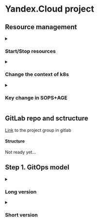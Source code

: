 # Yandex.Cloud project

## Resource management
<details>
  <summary><h3>Start/Stop resources</h3></summary>
  
#### To start resources
```
yc managed-kubernetes cluster start kube-infra
yc managed-kubernetes cluster start kube-prod
yc application-load-balancer load-balancer list 
yc managed-postgresql cluster start postgres-prod
# with the command above, you will get the id of the load balancers
# for each load balancer, run the following command
yc application-load-balancer load-balancer start %LOAD_BALANCERS_ID%
```
#### To stop resources
```
yc managed-kubernetes cluster stop kube-infra
yc managed-kubernetes cluster stop kube-prod
yc application-load-balancer load-balancer list 
# with the command above, you will get the id of the load balancers
# for each load balancer, run the following command
yc application-load-balancer load-balancer stop %LOAD_BALANCERS_ID%
yc managed-postgresql cluster stop postgres-prod
```
</details>
<details>
  <summary><h3>Change the context of k8s</h3></summary>

#### Examples of commands:
```
kubectl config get-contexts 
kubectl config set-contexts 
kubectl config use-context yc-kube-infra
```
</details>
<details>
  <summary><h3>Key change in SOPS+AGE</h3></summary>

#### Examples:
```
# for infra
export SOPS_AGE_KEY_FILE=$(pwd)/key_infra.txt
export SOPS_AGE_RECIPIENTS=%AGE_KEY%

# for todoapp
export SOPS_AGE_KEY_FILE=$(pwd)/key.txt
export SOPS_AGE_RECIPIENTS=%AGE_KEY%
```
</details>

## GitLab repo and sctructure
[Link](https://gitlab.com/yc-projects) to the project group in gitlab
#### Structure
Not ready yet...

## Step 1. GitOps model

<details>
  <summary><h3>Long version</h3></summary>

  #### Configuring the CLI profile for Yandex.Cloud
  ```
  yc init
  ```

  Let's create a security group that will be needed for both GitLab and Kubernetes.
  ```
  yc vpc security-group create --name yc-security-group --network-name default \
--rule 'direction=ingress,port=443,protocol=tcp,v4-cidrs=0.0.0.0/0' \
--rule 'direction=ingress,port=80,protocol=tcp,v4-cidrs=0.0.0.0/0' \
--rule 'direction=ingress,from-port=0,to-port=65535,protocol=any,predefined=self_security_group' \
--rule 'direction=ingress,from-port=0,to-port=65535,protocol=any,v4-cidrs=[10.96.0.0/16,10.112.0.0/16]' \
--rule 'direction=ingress,from-port=0,to-port=65535,protocol=tcp,v4-cidrs=[198.18.235.0/24,198.18.248.0/24]' \
--rule 'direction=egress,from-port=0,to-port=65535,protocol=any,v4-cidrs=0.0.0.0/0' \
--rule 'direction=ingress,protocol=icmp,v4-cidrs=[10.0.0.0/8,192.168.0.0/16,172.16.0.0/12]' 
  ```

  Save its ID in the environment variable  
  ```
  export SG_ID=$(yc vpc security-group get --name yc-security-group | head -1 | awk '{print $2}')
  ```

  GitLab is created from the web interface. Select the Managed Service for GitLab item. 
  As soon as the creation is completed, an email with access to GitLab will be sent to the email specified in the form. 
  Do not forget to turn off self-registration after the first login.

  #### Kubernetes Cluster
  To begin with, we will create a service account for the Kubernetes cluster
  ```
  # creating an account
  yc iam service-account create kube-infra
  ```
  ```
  # assign the editor role to the service account
  # the resources needed by the Kubernetes cluster will be created on his behalf
  yc resource-manager folder add-access-binding \
  --name=default \
  --service-account-name=kube-infra \
  --role=editor
  ```

  Creating a public zonal cluster in the ru-central1-b zone
  ```
  yc managed-kubernetes cluster create \
  --name=kube-infra \
  --public-ip \
  --network-name=default \
  --service-account-name=kube-infra \
  --node-service-account-name=kube-infra \
  --release-channel=rapid \
  --zone=ru-central1-b \
  --version 1.24
  --security-group-ids=${SG_ID} \
  --folder-name default
  ```

  Creating a working group from a single node
  ```
  yc managed-kubernetes node-group create \
 --name=group-1 \
 --cluster-name=kube-infra \
 --cores=2 \
 --memory=4G \
 --preemptible \
 --auto-scale=initial=1,min=1,max=2 \
 --network-interface=subnets=default-ru-central1-b,ipv4-address=nat,security-group-ids=${SG_ID} \
 --folder-name default \
 --metadata="ssh-keys=%USER_NAME%:%PUB_KEY%" # use your own
  ```

  Getting a cubconfig
  ```
  yc managed-kubernetes cluster get-credentials --name=kube-infra --external
  ```
  
  Check that there is access and the node has been created
  ```
  kubectl get nodes
  # Example of correct command output
  # NAME                        STATUS   ROLES    AGE   VERSION
  # cl1a9gl68r543b4673a6-ibef   Ready    <none>   1m    v1.21.5
  ```

  #### Yandex ALB Ingress Controller Deployment
  ALB Ingress Controller is served by special Ingress. They only support Service with the Node Port type and are configured using annotations. ingress.alb.yc.io/*
  The ALB controller will require a special service account, with which it will access the Yandex Cloud API and create the necessary resources for work.

  ```
  yc iam service-account create --name ingress-controller

  # The alb.editor role is needed to create load balancers
  yc resource-manager folder add-access-binding default \
  --service-account-name=ingress-controller \
  --role alb.editor

  # The vpc.publicAdmin role is needed to manage external addresses
  yc resource-manager folder add-access-binding default \
  --service-account-name=ingress-controller \
  --role vpc.publicAdmin

  # The certificate-manager.certificates.downloader role
  # needed to download certificates from Yandex Certificate Manager
  yc resource-manager folder add-access-binding default \
  --service-account-name=ingress-controller \
  --role certificate-manager.certificates.downloader

  # The compute role.viewer is needed to add nodes to the load balancer
  yc resource-manager folder add-access-binding default \
  --service-account-name=ingress-controller \
  --role compute.viewer
  ```

  To perform actions on behalf of the service account, we will need to create an authorization key
  ```
  yc iam key create --service-account-name ingress-controller --output sa-key.json
  ```

  After that, a file sa-key.jsonwill be created in the directory in which we executed this command — it will be required for further interaction.
  Don't forget to add the sa-key.json to a file .gitignore, since it contains sensitive data!
  ```
  echo sa-key.json >> .gitignore
  ```

  #### Install the ALB Ingress Controller in the cluster and the Helm batch manager.
  ```
  url -fsSL -o get_helm.sh https://raw.githubusercontent.com/helm/helm/main/scripts/get-helm-3
  chmod 700 get_helm.sh
  ./get_helm.sh
  helm completion bash | sudo tee /etc/bash_completion.d/helm
  ```

  Create a charts folder — inside it we will save all used Helm charts:
  ```
  mkdir charts
  ```

  Log in to Yandex helm registry
  ```
  export HELM_EXPERIMENTAL_OCI=1
  cat sa-key.json | helm registry login cr.yandex --username 'json_key' --password-stdin
  ```

  Download the Ingress Controller chart to the charts folder
  ```
  helm pull oci://cr.yandex/yc-marketplace/yandex-cloud/yc-alb-ingress/yc-alb-ingress-controller-chart \ 
  --version v0.1.17 \
  --untar \
  --untardir=charts
  ```

  The chart will be stored in the charts/yc-alb-ingress-controller-chart directory
  Installing the chart in the cluster
  ```
  export FOLDER_ID=$(yc config get folder-id)
  export CLUSTER_ID=$(yc managed-kubernetes cluster get kube-infra | head -n 1 | awk -F ': ' '{print $2}')

  helm install \
  --create-namespace \
  --namespace yc-alb-ingress \
  --set folderId=$FOLDER_ID \
  --set clusterId=$CLUSTER_ID \
  --set-file saKeySecretKey=sa-key.json \
  yc-alb-ingress-controller ./charts/yc-alb-ingress-controller-chart/
  ```

  Check that the resources have been created
  ```
  kubectl -n yc-alb-ingress get all
  ```
  
  Now let's start checking the Ingress Controller using the demo application
  #### Deploying the demo application
  Deployment and Service
  Describe Deployment and Service. Note that the service must be of the Node Port type.
  Saving the manifests to the file manifests/httpbin.yaml
  ```
  vim manifests/httpbin.yaml

  apiVersion: apps/v1
  kind: Deployment
  metadata:
    name: httpbin
    labels:
      app: httpbin
  spec:
    replicas: 1
    selector:
      matchLabels:
        app: httpbin
    template:
      metadata:
        labels:
          app: httpbin
      spec:
        containers:
          - name: httpbin
            image: kong/httpbin:latest
            ports:
              - name: http
                containerPort: 80
  ---
  apiVersion: v1
  kind: Service
  metadata:
    name: httpbin
  spec:
    type: NodePort
    selector:
      app: httpbin
    ports:
      - name: http
        port: 80
        targetPort: 80
        protocol: TCP
        nodePort: 30081
  ```

  Deploying the application in K8S
  ```
  # creating a namespace
  kubectl create namespace httpbin
  # apply manifests
  kubectl apply -n httpbin -f manifests/httpbin.yaml 
  ```

  #### Ingress
  Ingress will require a domain name to route requests within the cluster.
  To delegate the domain to the NS of the Yandex server inside the domain settings, change the NS records to ns1.yandexcloud.net, ns2.yandexcloud.net.
  In the domain settings, we will prescribe Yandex nameservers so that domain records can also be managed via Yandex Cloud:
  ns1.yandexcloud.net
  ns2.yandexcloud.net

  Create a public zone using the Yandex Cloud DNS service:
  ```
  yc dns zone create \
  --name yc-courses --zone <your domain with a dot at the end> \
  --public-visibility
  ```

  Creating a reserved IP address for the load balancer and storing its value in a variable:
  ```
  yc vpc address create --name=infra-alb \
  --labels reserved=true \
  --external-ipv4 zone=ru-central1-b

  export INFRA_ALB_ADDRESS=$(yc vpc address get infra-alb --format json | jq -r .external_ipv4_address.address)
  ```

  Create a wildcard A record that points to the IP of the load balancer:
  ```
  yc dns zone add-records --name yc-courses \
  --record "*.infra.$DOMAIN. 600 A $INFRA_ALB_ADDRESS"
  ```

  Now you can use any domains like <application>.infra.<domain>, and we will get to the load balancer we need for the cluster.
  Now we need to wait for the recording to appear. You can use the host or dig command to check:
  ```
  host test.infra.<domain>
  ```

  When the host command starts issuing the IP address of the load balancer, you can start deploying Ingress. Creating the manifests/ingress.yaml file:
  ```
  vim manifests/ingress.yaml
  apiVersion: networking.k8s.io/v1
  kind: Ingress
  metadata:
    name: httpbin
    annotations:
      ingress.alb.yc.io/subnets: <SUBNET_ID>
      ingress.alb.yc.io/external-ipv4-address: <LOAD_BALANCER_ID>
      ingress.alb.yc.io/group-name: infra-ingress
      ingress.alb.yc.io/security-groups: <SECURITY_GROUP_ID>
  spec:
    rules:
      - host: httpbin.infra.<domain>
        http:
          paths:
            - path: /
              pathType: Prefix
              backend:
                service:
                  name: httpbin
                  port:
                    number: 80  
  ```

  Pay attention to the annotations:
  ingress.alb.yc.io/group-name : infra-alb is responsible for the load balancer, ingresses with the same group will be served by the same load balancer
  ingress.alb.yc.io/subnets : <subnet_id> – the network that the load balancer will work with
  The <subnet_id> parameter can be obtained using the command:
  ```
  export SUBNET_ID=$(yc vpc subnet get default-ru-central1-b | head -1 | awk -F ': ' '{print $2}')
  echo $SUBNET_ID
  ```
  Insert the received ID into the manifest and publish the demo application:
  ```
  # applying the manifest
  kubectl -n httpbin apply -f manifests/ingress.yaml  
  ```

  The load balancer is created within 3-5 minutes. You can check with the command:
  ```
  yc application-load-balancer load-balancer list
  ```

  When the load balancer switches to the active status, open the page
  ```
  httpbin.infra.<domain>
  ```

  #### Connecting certificates
  There is a Yandex Certificate Manager service for this.
  Create a certificate for the domain name that was previously used for the httpbin application:
  ```
  yc certificate-manager certificate request \
  --name kube-infra \
  --domains "*.infra.<domain>" \
  --challenge dns 
  ```

  To automatically verify domain ownership, we will need to create a special CNAME record leading to the certificate-manager:
  ```
  yc dns zone add-records --name yc-courses --record \
  "_acme-challenge.infra.<DOMAIN>. 600 CNAME <CERT_ID>.cm.yandexcloud.net." 
  ```

  Waiting for the certificate to switch to the ISSUED status. The certificate can be issued for a long time ⏳
  
  Adding a TLS certificate to Ingress:
  ```
  vim manifests/ingress.yaml

  apiVersion: networking.k8s.io/v1
  kind: Ingress
  metadata:
    name: httpbin
    annotations:
      ingress.alb.yc.io/subnets: <SUBNET_ID>
      ingress.alb.yc.io/external-ipv4-address: <LOAD_BALANCER_IP>
      ingress.alb.yc.io/group-name: infra-ingress
      ingress.alb.yc.io/security-groups: <SECURITY_GROUP_ID>
  spec:
    tls:
      - hosts:
          - "httpbin.infra.<domain>"
        secretName: yc-certmgr-cert-id-<CERT_ID>
    rules:
      - host: httpbin.infra.<domain>
        http:
          paths:
            - path: /
              pathType: Prefix
              backend:
                service:
                  name: httpbin
                  port:
                    number: 80 
  ```

  Apply manifest:
  ```
  kubectl -n httpbin apply -f manifests/ingress.yaml
  # and check
  yc application-load-balancer load-balancer list
  ```

  Check that everything works. Open the link `https://httpbin.infra.<domain>`
  
  We will not use the httpbin demo application anymore. Then expand it by other means. 
  The certificate will still be required, and we will create deployment, servisand ingress again, so delete:
  ```
  kubectl delete -n httpbin -f manifests/ingress.yaml
  kubectl delete -n httpbin -f manifests/httpbin.yaml
  kubectl delete ns httpbin
  ```

  #### Deploying Gitlab Runner
  Creating a group of yc-courses projects in a managed GitLab and an empty infra project.\
  In the project, open Settings → CI/CD → Runners\
  In the tab on the left, copy the URL and token.\
  Download the GitLab Runner chart and install:
  ```
  export HELM_EXPERIMENTAL_OCI=1 && \
  helm pull oci://cr.yandex/yc-marketplace/yandex-cloud/gitlab-org/gitlab-runner/chart/gitlab-runner \
  --version 0.49.1-8 \
  --untar \
  --untardir=charts

  helm install gitlab-runner charts/gitlab-runner \
  --set gitlabUrl=<URL> \
  --set runnerRegistrationToken=<token> \
  --set rbac.create=true \
  --namespace gitlab \
  --create-namespace 
  ```

  After deploying Runner, we can refresh the page and see Runner in the list.\
  Create a file in the repository .gitlab-ci.yml with the following contents:
  ```
  stages:
  - echo
  
  echo job:
    stage: echo
    script:
      - echo "Hello world!"
  ```

  We accept the changes and send a push. Our first pipeline will appear in the CI/CD section of the repository.\
  Go inside the pipeline.\
  Click on the job.\
  We see our printed message.

  #### ArgoCD
  As the name suggests, the GitOps approach will require a repository.\
  For the repository, we define the following structure:
  ```
  infra
  - charts/
  - - here we will add charts
  - values/
  - - here we will add files with values for charts
  - .gitignore – ignored Git files
  ```
  Deploying ArgoCD in a cluster
  First of all, we will install ArgoCD inside the created cluster.
  To do this, download the chart locally:
  ```
  export HELM_EXPERIMENTAL_OCI=1 && \
  helm pull oci://cr.yandex/yc-marketplace/yandex-cloud/argo/chart/argo-cd \
  --version=4.5.3-1 \
  --untar \
  --untardir=charts
  ```

  Creating a separate values/argocd.yaml file. We will configure our ArgoCD in it. We will fill it with the contents later.
  ```
  mkdir values
  touch argocd.yaml
  ```
  Install the chart:
  ```
  helm install -n argocd \
    --create-namespace \
    argocd charts/argo-cd
  ```

  After that, ArgoCD will deploy inside the cluster.\
  To access the ArgoCD web interface, you need to perform a portforward to the desired service:
  ```
  kubectl port-forward svc/argocd-server -n argocd 8080:443 
  ```
  Next, open the address `http://localhost:8080` in your browser.\
  The user name is admin. The password can be obtained from the Secret created by ArgoCD during deployment:
  ``` 
  kubectl -n argocd get secret argocd-initial-admin-secret -o jsonpath="{.data.password}" | base64 -d; echo
  ```

  #### Linking ArgoCD with GitLab
  Setting up GitLab\
  The infra repository will store all the infrastructure components that you deploy via ArgoCD.\
  ArgoCD itself will need read access to this repository, so you need to create a token with access to the repository for argo-cd.\ 
  You need to grant the read_repository right and the Developer role.
  ```
  Gitlab
  	project Infra
  		Settings->Access Tokens
  Create token for Argo-CD
  Token name 		agro-cd
  Role:			Developer
  Scopes:			read_repositor
  ```

  Setting up ArgoCD\
  Add to the previously created file values/argocd.yaml the following content:
  ```
  vim values/argocd.yaml

  configs:
    repositories:
      infra:
        password: <AccessToken>
        project: default
        type: git
        url: https://<GitlabHost>/yc-courses/infra.git
        username: gitlab-ci-token
  ```
  AccessToken — token received in GitLab.\
  GitlabHost — the address of your GitLab instance.

  After that, we will apply the chart again:
  ```
  helm -n argocd upgrade --install \
      argocd \
      charts/argo-cd \
      -f values/argocd.yaml
  ```

  A new Secret named argocd-repo-infra should appear in the argocd namespace:
  ```
  kubectl -n argocd get secret argocd-repo-infra
  #NAME                TYPE     DATA   AGE
  #argocd-repo-infra   Opaque   5      15h
  ```
  You can verify this in the UI at `https://localhost:8080/settings/repos`.

  #### Secret Management
  To hide passwords from the Git repository, we will connect the Helm Secrets tool.
  It allows you to encrypt sensitive information using various methods and decrypt it when applied.
  Installing helm-secrets via the helm plugin:
  ```
  helm plugin install https://github.com/jkroepke/helm-secrets --version v3.15.0
  ```
  Installing dependencies:\
  Sops is a utility that can encrypt and decrypt configuration files\
  Age is an encryption utility that Sops already uses to work with configuration files\
  Now we will prepare the key with which the values files will be encrypted:
  ```
  age-keygen -o key.txt
  ```
  Be sure to add key.txt in .gitignore so that it doesn't end up in Git 
  `add key.txt and *.dec in .gitignore`\
  Specify the path to the encryption key for Sops:
  ```
  export SOPS_AGE_KEY_FILE=$(pwd)/key.txt
  export SOPS_AGE_RECIPIENTS=<the public key that the above command printed out>
  ```
  $(pwd) is specified here specifically. Use an absolute path, so encryption and decryption will work correctly.\
  Encrypt the values/argocd file.yaml:
  ```
  helm secrets enc values/argocd.yaml
  ```
  Now we can safely send the commit to GitLab.\
  To update the application, we will use the helm secrets command instead of helm.\
  For example, installing the ArgoCD chart:
  ```
  helm secrets -n argocd upgrade --install \
      argocd \
      charts/argo-cd \
      -f values/argocd.yaml
  ```
  Be sure to commit all changes and send them to GitLab so that the ArgoCD application can download the chart from the repository.

  #### Connecting Helm Secrets to ArgoCD
  Now we need to teach ArgoCD how to work with encrypted values files.\
  Inside the argocd container, install helm secrets.\ 
  Creating a Secret inside the cluster with the key key.txt , which was created earlier.\
  We throw the Secret inside the argocd container.\
  Creating a Secret:
  ```
  kubectl -n argocd create secret generic \
  helm-secrets-private-keys --from-file=key.txt
  ```

  Edit values/argocd.yaml.\
  To do this, use the helm secrets dec values/argocd.yaml command and create a decoded version .dec and making changes to it:
  ```
  helm secrets dec values/argocd.yaml
  vim values/argocd.yaml.dec
  
  configs:
    repositories:
      infra:
        password: <AccessToken>
        project: default
        type: git
        url: https://<GitlabHost>/yc-courses/infra.git
        username: gitlab-ci-token
  server:
      config:
          # Teaching helm to interact with schemas of values files
          # we are specifically interested in secrets
          helm.valuesFileSchemes: secrets+gpg-import, secrets+gpg-import-kubernetes, secrets+age-import, secrets+age-import-kubernetes, secrets, https
  
  # Copying the configuration from the documentation
  repoServer:
      env:
          - name: HELM_PLUGINS
            value: /custom-tools/helm-plugins/
          - name: HELM_SECRETS_HELM_PATH
            value: /usr/local/bin/helm
          - name: HELM_SECRETS_SOPS_PATH
            value: /custom-tools/sops
          - name: HELM_SECRETS_KUBECTL_PATH
            value: /custom-tools/kubectl
          - name: HELM_SECRETS_CURL_PATH
            value: /custom-tools/curl
          - name: HELM_SECRETS_VALUES_ALLOW_SYMLINKS
            value: "false"
          - name: HELM_SECRETS_VALUES_ALLOW_ABSOLUTE_PATH
            value: "false"
          - name: HELM_SECRETS_VALUES_ALLOW_PATH_TRAVERSAL
            value: "true"
      volumes:
          - name: custom-tools
            emptyDir: {}
          # Creating a volume from Secret with a key key.txt
          - name: helm-secrets-private-keys
            secret:
              secretName: helm-secrets-private-keys
      volumeMounts:
          - mountPath: /custom-tools
            name: custom-tools
          # Mounting volume with Secret with key key.txt
          - mountPath: /helm-secrets-private-keys/
            name: helm-secrets-private-keys
      initContainers:
          - name: download-tools
            image: alpine:latest
            command:
              - sh
              - -ec
            env:
              - name: HELM_SECRETS_VERSION
                value: 3.15.0
              - name: SOPS_VERSION
                value: 3.7.3
              - name: KUBECTL_VERSION
                value: 1.24.0
            args:
              - |
                mkdir -p /custom-tools/helm-plugins
                wget -qO- https://github.com/jkroepke/helm-secrets/releases/download/v${HELM_SECRETS_VERSION}/helm-secrets.tar.gz | tar -C /custom-tools/helm-plugins -xzf-;
  
                wget -qO /custom-tools/sops https://github.com/mozilla/sops/releases/download/v${SOPS_VERSION}/sops-v${SOPS_VERSION}.linux
                wget -qO /custom-tools/kubectl https://dl.k8s.io/release/v${KUBECTL_VERSION}/bin/linux/amd64/kubectl
                wget -qO /custom-tools/curl https://github.com/moparisthebest/static-curl/releases/latest/download/curl-amd64 \
  
                chmod +x /custom-tools/*
            volumeMounts:
              - mountPath: /custom-tools
                name: custom-tools 
  ```
  Do not forget to encrypt our file back:  
  ```
  helm secrets enc values/argocd.yaml
  helm secrets clean . # delete the .dec (unencrypted) version of the file
  ```
  To protect yourself from commits with unencrypted values, you can add the string *.dec to .gitignore. 

  Applying a chart with updated values:
  ```
  helm secrets -n argocd upgrade --install \
    argocd \
    charts/argo-cd \
    -f values/argocd.yaml
  ```

  Let's make sure everything works:
  ```
  kubectl -n argocd get all
  ```
  Let's check that ArgoCD is still opening.

  #### App of apps
  We can create applications in ArgoCD by adding new Application manifests. In order not to do it manually and adhere to the IaC approach, we will resort to using the App of Apps pattern. 
  Its essence is to create an application that creates other applications. First we need to create a Helm chart, in which we will describe the rest of the applications.\
  Create a directory for the chart and create a file inside this directory Chart.yaml with the following contents:
  ```
  mkdir charts/apps
  vim charts/apps/Chart.yaml

  apiVersion: v2
  name: applications
  description: Applications
  version: 0.1.0
  appVersion: "1.0"
  ```
  Next, create the file "values.yaml" with empty values:
  ```
  vim charts/apps/values.yaml
  
  spec:
    source:
      repoURL:
      targetRevision:
    destination:
      server:
  ```

  We have described the parameters that will be used inside the chart.\
  Creating the templates directory, where we will describe all applications:
  ```
  mkdir charts/apps/templates
  ```
  Let's describe the parameters for the chart in the values/apps.yaml file:
  ```
  spec:
    source:
      repoURL: https://<GitlabHost>/yc-courses/infra.git
      targetRevision: HEAD
    destination:
      server: https://kubernetes.default.svc
  ```
  Now let's create the Application itself. To do this, go to the file values/argocd.yaml let's add the application specification.
  But before that its values/argocd.yaml needs to be decoded:
  ```
  helm secrets dec values/argocd.yaml
  vim values/argocd.yaml.dec
  
  configs:
    repositories:
      infra:
        password: <AccessToken>
        project: default
        type: git
        url: https://<GitlabHost>/yc-courses/infra.git
        username: gitlab-ci-token
  
  server:
    config:
          helm.valuesFileSchemes: secrets+gpg-import, secrets+gpg-import-kubernetes, secrets+age-import, secrets+age-import-kubernetes, secrets, https
    additionalApplications:
      - name: apps
        namespace: argocd
        project: default
        source:
          # Specifying the path to values, note that it is relative
          helm:
            valueFiles:
              - ../../values/apps.yaml
          # The path to the chart
          path: charts/apps
          # Repository
          repoURL: https://<GitlabHost>/yc-courses/infra.git
        destination:
          # Install all applications in the same argocd namespace
          namespace: argocd
          server: https://kubernetes.default.svc
        syncPolicy:
          automated: { }
  
  repoServer:
      env:
          - name: HELM_PLUGINS
            value: /custom-tools/helm-plugins/
          # In case wrapper scripts are used, HELM_SECRETS_HELM_PATH needs to be the path of the real helm binary
          - name: HELM_SECRETS_HELM_PATH
            value: /usr/local/bin/helm
          - name: HELM_SECRETS_SOPS_PATH
            value: /custom-tools/sops
          - name: HELM_SECRETS_KUBECTL_PATH
            value: /custom-tools/kubectl
          - name: HELM_SECRETS_CURL_PATH
            value: /custom-tools/curl
          # https://github.com/jkroepke/helm-secrets/wiki/Security-in-shared-environments
          - name: HELM_SECRETS_VALUES_ALLOW_SYMLINKS
            value: "false"
          - name: HELM_SECRETS_VALUES_ALLOW_ABSOLUTE_PATH
            value: "false"
          - name: HELM_SECRETS_VALUES_ALLOW_PATH_TRAVERSAL
            value: "true"
      volumes:
          - name: custom-tools
            emptyDir: {}
          - name: helm-secrets-private-keys
            secret:
              secretName: helm-secrets-private-keys
      volumeMounts:
          - mountPath: /custom-tools
            name: custom-tools
          - mountPath: /helm-secrets-private-keys/
            name: helm-secrets-private-keys
      initContainers:
          - name: download-tools
            image: alpine:latest
            command:
              - sh
              - -ec
            env:
              - name: HELM_SECRETS_VERSION
                value: 3.15.0
              - name: SOPS_VERSION
                value: 3.7.3
              - name: KUBECTL_VERSION
                value: 1.24.0
            args:
              - |
                mkdir -p /custom-tools/helm-plugins
                wget -qO- https://github.com/jkroepke/helm-secrets/releases/download/v${HELM_SECRETS_VERSION}/helm-secrets.tar.gz | tar -C /custom-tools/helm-plugins -xzf-;
  
                wget -qO /custom-tools/sops https://github.com/mozilla/sops/releases/download/v${SOPS_VERSION}/sops-v${SOPS_VERSION}.linux
                wget -qO /custom-tools/kubectl https://dl.k8s.io/release/v${KUBECTL_VERSION}/bin/linux/amd64/kubectl
                wget -qO /custom-tools/curl https://github.com/moparisthebest/static-curl/releases/latest/download/curl-amd64 \
  
                chmod +x /custom-tools/*
            volumeMounts:
              - mountPath: /custom-tools
                name: custom-tools
  ```

  Do not forget to encrypt values/argocd.yaml
  ```
  helm secrets enc values/argocd.yaml
  helm secrets clean .
  ```
  Applying the chart again:
  ```
  helm secrets -n argocd upgrade --install \
      argocd \
      charts/argo-cd \
      -f values/argocd.yaml 
  ```
  Check in the ArgoCD interface that the application was created and moved to the synced status.

  Now the following actions are required for any new application:\
  -Add the application chart to the charts folder\
  -Add Namespace and Application to templates of the apps chart\
  -Add values file for deployment


  #### Deploying the ALB Ingress Controller via ArgoCD
  For the fastest possible setup, I recommend deleting the previous installation of Ingress Controller.\
  To do this, first delete all Ingress:
  ```
  kubectl delete ingresses --all --all-namespaces 
  ```
  The command will be executed for a long time, since the ALB load balancer, which was previously created by the Ingress controller itself, will be deleted. 
  Be sure to wait for this command to be executed before running the following.\
  Then we will delete the namespace with the controller:
  ```
  kubectl delete namespace yc-alb-ingress 
  ```

  Synchronize the current repository structure.
  ```
  infra/
  - charts/
  - - apps/
  - - - templates/
  - - - Chart.yaml
  - - - values.yaml
  - - argo-cd/
  - - - argocd chart's files
  - values/
  - - argo-cd.yaml
  - - apps.yaml
  - .gitignore 
  ```

  Let's transfer the Ingress Controller chart that we downloaded to the infra repository or just download it again:
  ```
  helm pull oci://cr.yandex/yc-marketplace/yandex-cloud/yc-alb-ingress/yc-alb-ingress-controller-chart \
  --version v0.1.17 \
  --untar \
  --untardir=charts
  ```

  Create a file values/alb.yaml with the values:
  ```
  vim values/alb.yaml
  
  folderId: <Folder_ID>
  clusterId: <Cluster_ID>
  saKeySecretKey: |
    here we insert the contents of the sa-key.json file
  ```

  Encrypt the file:
  ```
  helm secrets enc values/alb.yaml
  ```

  Now let's add an application with Ingress to our chart with all applications.\
  To do this, create a file charts/apps/templates/alb.yaml:
  ```
  vim charts/apps/templates/alb.yaml
  
  # Создаем неймспейс для контроллера
  apiVersion: v1
  kind: Namespace
  metadata:
    name: yc-alb-ingress
    annotations:
      # Using this parameter, we specify the order of creation
      argocd.argoproj.io/sync-wave: "-1" 
  ---
  apiVersion: argoproj.io/v1alpha1
  kind: Application
  metadata:
    name: yc-alb-ingress
    # Pay attention to the namespace – it should be argocd
    namespace: argocd
  spec:
    destination:
      # And here is the namespace, where the chart itself will be installed
      namespace: yc-alb-ingress
      server: {{ .Values.spec.destination.server }}
    project: default
    source:
      # Specifying the path to the chart
      path: charts/yc-alb-ingress-controller-chart
      repoURL: {{ .Values.spec.source.repoURL }}
      targetRevision: {{ .Values.spec.source.targetRevision }}
      # Note that we specify the path to the encrypted values in the new format
      # secrets+age-import://<key-volume-mount>/<key-name>.txt?<relative/path/to/the/encrypted/secrets.yaml>
      helm:
        valueFiles:
          - secrets+age-import:///helm-secrets-private-keys/key.txt?../../values/alb.yaml
    syncPolicy:
      automated: {}
  ```

  Now commit and send to GitLab
  ```
  git add .
  git commit -m "" # your own comment
  git push
  ```

  Enjoying automatic deployment from the Git repository.\
  Open the web interface and wait for automatic synchronization.\
  Synchronization can take time – argocd polls repositories every three minutes.\
  We can go inside the yc-alb-ingress application and see all the deployed components.\
  That's all! Ingress Controller is deployed in a few minutes.

  #### GitLab Runner
  Adding the chart to the repository
  ```
  helm repo add gitlab https://charts.gitlab.io
  helm pull gitlab/gitlab-runner --untar --untardir=charts --version=0.41.0
  ```

  Adding values/gitlab-runner.yaml:
  ```
  vim values/gitlab-runner.yaml

  gitlabUrl: <URL Gitlab>
  runnerRegistrationToken: <Registration_Token>
  rbac:
    create: true
  ```
  Encrypting the file:
  ```
  helm secrets enc values/gitlab-runner.yaml 
  ```

  Adding an application, creating a file charts/apps/templates/gitlab-runner.yaml:
  ```
  vim charts/apps/templates/gitlab-runner.yaml

  # Creating a namespace for gitlab-runner
  apiVersion: v1
  kind: Namespace
  metadata:
    name: gitlab-runner
    annotations:
      # Using this parameter, we specify the order of creation
      argocd.argoproj.io/sync-wave: "-1"
  ---
  apiVersion: argoproj.io/v1alpha1
  kind: Application
  metadata:
    name: gitlab-runner
    # Pay attention to the namespace – it should be argocd
    namespace: argocd
  spec:
    destination:
      # And here is the namespace, where the chart itself will be installed
      namespace: gitlab-runner
      server: {{ .Values.spec.destination.server }}
    project: default
    source:
      # Specifying the path to the chart
      path: charts/gitlab-runner
      repoURL: {{ .Values.spec.source.repoURL }}
      targetRevision: {{ .Values.spec.source.targetRevision }}
      # Specify the path to the file
      helm:
        valueFiles:
          - secrets+age-import:///helm-secrets-private-keys/key.txt?../../values/gitlab-runner.yaml
    syncPolicy:
      automated: {}
  ```

  Commit, send it to GitLab and wait for the apps application to sync and start creating a gitlab-runner application:
  ```
  helm secrets clean .
  git add .
  git commit -m "update alb"
  git push
  ```

  We go inside the application and make sure that all components are deployed.\ 
  Check that runner has appeared in GitLab.\
  Restarting the echo task.

  #### Httpbin
  The easiest way would be to create a Helm chart without parameters and from a single file.\
  Create a file charts/httpbin/templates/all.yaml, into which we copy the manifests, and make subnetId and certificateID parameters:
  ```
  mkdir charts/httpbin
  mkdir charts/httpbin/templates
  vim charts/httpbin/templates/all.yaml
  
  apiVersion: apps/v1
  kind: Deployment
  metadata:
    name: httpbin
    labels:
      app: httpbin
  spec:
    replicas: 1
    selector:
      matchLabels:
        app: httpbin
    template:
      metadata:
        labels:
          app: httpbin
      spec:
        containers:
          - name: httpbin
            image: kong/httpbin:latest
            ports:
              - name: http
                containerPort: 80
  ---
  apiVersion: v1
  kind: Service
  metadata:
    name: httpbin
  spec:
    type: NodePort
    selector:
      app: httpbin
    ports:
      - name: http
        port: 80
        targetPort: 80
        protocol: TCP
        nodePort: 30081
  ---
  apiVersion: networking.k8s.io/v1
  kind: Ingress
  metadata:
    name: httpbin
    annotations:
      ingress.alb.yc.io/subnets: {{ .Values.subnetId }}
      ingress.alb.yc.io/external-ipv4-address: <IP_ADDR>
      ingress.alb.yc.io/group-name: infra-ingress
      ingress.alb.yc.io/security-groups: <ID_OF_THE_SG_yc-secure-group>
  spec:
    tls:
      - hosts:
          - "httpbin.infra.<domain>"
        secretName: yc-certmgr-cert-id-{{ .Values.certificateId }}
    rules:
      - host: httpbin.infra.<domain>
        http:
          paths:
            - path: /
              pathType: Prefix
              backend:
                service:
                  name: httpbin
                  port:
                    number: 80
  ```
  Create a file charts/httpbin/Chart.yaml:
  ```
  vim charts/httpbin/Chart.yaml

  apiVersion: v2
  name: httpbin
  description: httpbin
  version: 0.1.0
  appVersion: "1.0"
  ```
  Create a file charts/httpbin/values.yaml:
  ```
  vim charts/httpbin/values.yaml

  subnetId:
  certificateId:
  ```
  Now write the chart values to the values/httpbin.yaml:
  ```
  vim values/httpbin.yaml

  subnetId: <SUBNET_ID>
  certificateId: <CERT_ID>
  ```
  Encrypt the file:
  ```
  helm secrets enc values/httpbin.yaml
  ```
  Adding a new application, creating a file charts/apps/templates/httpbin.yaml:
  ```
  vim charts/apps/templates/httpbin.yaml

  apiVersion: v1
  kind: Namespace
  metadata:
    name: httpbin
    annotations:
      argocd.argoproj.io/sync-wave: "-1"
  ---
  apiVersion: argoproj.io/v1alpha1
  kind: Application
  metadata:
    name: httpbin
    namespace: argocd
  spec:
    destination:
      namespace: httpbin
      server: {{ .Values.spec.destination.server }}
    project: default
    source:
      path: charts/httpbin
      repoURL: {{ .Values.spec.source.repoURL }}
      targetRevision: {{ .Values.spec.source.targetRevision }}
      helm:
        valueFiles:
          - secrets+age-import:///helm-secrets-private-keys/key.txt?../../values/httpbin.yaml
    syncPolicy:
      automated: {} 
  ```
  Commit and send to GitLab:
  ```
  git add .
  git commit -m "create httpbin"
  git push
  ```
  Opening ArgoCD
  Opening the application

  #### Ingress for ArgoCD
  Editing values/argocd.yaml:
  ```
  vim values/argocd.yaml

  server:
    # ... previous values
    
    # Changing the service type to NodePort
    service:
        nodePortHttp: 30082
        type: NodePort
    # Turn on ingress, prescribe the host, subnet, address and group
    ingress:
        annotations:
            ingress.alb.yc.io/subnets: <subnetId>
            ingress.alb.yc.io/external-ipv4-address: <IP_ADDR>
            ingress.alb.yc.io/group-name: infra-ingress
            ingress.alb.yc.io/security-groups: <ID_SG_yc-secure-group>
            # communication between the load balancer and argocd is also via https
            ingress.alb.yc.io/transport-security: tls
        enabled: true
        # specify that https is used
        https: true
        tls:
            - hosts:
                - argocd.infra.<domain>
              secretName: yc-certmgr-cert-id-<CERT_ID>
        hosts:
            - argocd.infra.<domain> 
  ```
  Applying the chart:
  ```
  helm secrets -n argocd upgrade --install \
      argocd \
      charts/argo-cd \
      -f values/argocd.yaml
  ```
  Check that ArgoCD has started opening via the link `https://argocd.infra.<domain>`.

  #### Deploying Crossplane with Yandex Cloud support
  Download Helm chart Crossplane:
  ```
  export HELM_EXPERIMENTAL_OCI=1
  helm pull oci://cr.yandex/yc-marketplace/crossplane/crossplane/crossplane --untar --untardir=charts --version=1.6.3-5
  ```
  Create a service account for a cosplay and give him the admin role so that he can create any infrastructure entities inside Yandex Cloud:
  ```
  yc iam service-account create --name crossplane
  yc resource-manager folder add-access-binding \
    --name=default \
    --service-account-name=crossplane \
    --role=admin
  ```
  Creating an authorization key for the service account. It needs to be thrown into values for the crossplane chart:
  ```
  yc iam key create --service-account-name crossplane --output sa-key.json
  ```
  Creating a file values/crossplane.yaml:
  ```
  vim values/crossplane.yaml

  providerJetYC:
      creds: |
          <contents of the sa-key.json file>
  provider:
    packages:
      - cr.yandex/crp0kch415f0lke009ft/crossplane/provider-jet-yc:v0.1.37 
  ```
  Encrypt values/crossplane.yaml:
  ```
  helm secrets enc values/crossplane.yaml
  ```

  Now add the Application for Crossplane and, similarly to the applications from the previous lesson, create the charts/apps/templates/crossplane.yaml file:
  ```
  vim charts/apps/templates/crossplane.yaml
  
  apiVersion: v1
  kind: Namespace
  metadata:
    name: crossplane
    annotations:
      argocd.argoproj.io/sync-wave: "-1"
  ---
  apiVersion: argoproj.io/v1alpha1
  kind: Application
  metadata:
    name: crossplane
    namespace: argocd
  spec:
    destination:
      namespace: crossplane
      server: {{ .Values.spec.destination.server }}
    project: default
    source:
      # path to the chart
      path: charts/crossplane
      repoURL: {{ .Values.spec.source.repoURL }}
      targetRevision: {{ .Values.spec.source.targetRevision }}
      helm:
        # put the path to the values file
        valueFiles:
          - secrets+age-import:///helm-secrets-private-keys/key.txt?../../values/crossplane.yaml
    syncPolicy:
      automated: {}

  # at this stage, I had to add the next block, since the crossplane was not created

  ```

  Commit and send to GitLab.\
  Check that a new application has appeared in ArgoCD.

  Pay attention to the Crossplane — OutOfSync status. If we go inside, we will see that the role of the crossplane cluster is in the Out Of Sync state.

  The fact is that for Crossplane, the Yandex provider automatically adds rules by which the crossplane role is allowed to work with new types of resources that the Yandex provider has created.
  Just for such cases, ArgoCD has the ability to ignore the difference between the desired and real fields. We will use it.\
  To do this, we will add the following to our application manifest:
  ```
  vim charts/apps/templates/crossplane.yaml

  # add the next block after "syncPolicy"
    ignoreDifferences:
      - kind: ClusterRole # in which entities to ignore
        group: rbac.authorization.k8s.io # from which group of entities
        name: crossplane # name of a specific entity
        jsonPointers:
          - /rules # the path to the ignored field
  ```
  Commit and send to GitLab.\
  After that, we launch the update for apps and crossplane.\
  Now the status of the Crossplane application has changed to Synced.

  Importing already created resources into the Crossplane.\
  We need to create an application for the infrastructure in which we will save the manifests and apply them via ArgoCD.\
  To do this, we create a new chart for the general infrastructure and call it infra-yc:
  ```
  mkdir charts/infra-yc
  ```
  Creating a file charts/infra-yc/Chart.yaml:
  ```
  vim charts/infra-yc/Chart.yaml
  
  apiVersion: v2
  name: infra-yc
  description: infra-yc
  version: 0.1.0
  appVersion: "1.0"
  ```
  Creating the file charts/infra-yc/values.yaml. We leave it empty, since we have nothing to parameterize in the chart yet.
  ```
  touch charts/infra-yc/values.yaml
  ```
  Create a directory "charts/infra-yc/templates", and in it "import.yaml".
  To import the created entity into Crossplane, we will put a special annotation "crossplane.io/external-name ". 
  It points to the ID of the desired resource.
  ```
  mkdir charts/infra-yc/templates
  vim charts/infra-yc/templates/import.yaml
  
  # First of all, we import the catalog
  apiVersion: resourcemanager.yandex-cloud.jet.crossplane.io/v1alpha1
  kind: Folder
  metadata:
    name: default
    annotations:
      crossplane.io/external-name: "<FOLDER_ID from yc config list>"
  spec:
    # this parameter is for security
    # to avoid deleting a directory when deleting a resource from kubernetes
    deletionPolicy: Orphan
    forProvider:
      # default – the default directory name
      # if your directory is called differently, specify this other name
      name: default
  ---
  # The next step is to import the network
  kind: Network
  apiVersion: vpc.yandex-cloud.jet.crossplane.io/v1alpha1
  metadata:
    name: default
    annotations:
      crossplane.io/external-name: "<NETWORK_ID from yc vpc network list>"
  spec:
    deletionPolicy: Orphan
    forProvider:
      name: default
      # please note that the directory id does not need to be specified anymore
      # it is enough to use a reference to another crossplane entity
      folderIdRef:
        name: default
  ---
  # Importing the subnet default-ru-central1-b
  kind: Subnet
  apiVersion: vpc.yandex-cloud.jet.crossplane.io/v1alpha1
  metadata:
    name: default-ru-central1-b
    annotations:
      crossplane.io/external-name: "<SUBNET_ID from yc vpc subnet get default-ru-central1-b>"
  spec:
    forProvider:
      networkIdRef:
        name: default
      folderIdRef:
        name: default
      v4CidrBlocks:
        - 10.129.0.0/24  # take from command yc vpc subnet get default-ru-central1-b
  ```

  To add our chart to ArgoCD, create a file charts/apps/templates/infra-yc.yaml with a description of the application:
  ```
  vim charts/apps/templates/infra-yc.yaml

  # Creating a namespace for the infrastructure
  apiVersion: v1
  kind: Namespace
  metadata:
    name: infrastructure
    annotations:
      argocd.argoproj.io/sync-wave: "-1"
  ---
  apiVersion: argoproj.io/v1alpha1
  kind: Application
  metadata:
    name: infra-yc
    namespace: argocd
  spec:
    destination:
      # namespace, where the chart itself will be installed
      namespace: infrastructure
      server: {{ .Values.spec.destination.server }}
    project: default
    source:
      path: charts/infra-yc
      repoURL: {{ .Values.spec.source.repoURL }}
      targetRevision: {{ .Values.spec.source.targetRevision }}
    syncPolicy:
      automated: {}
  ```
  Commit and send to GitLab.
  ```
  git add .
  git commit -m "create infra-yc"
  git push
  ```
  When the app appears in ArgoCD, wait for the Healthy and Synced statuses.

  #### Creating a new security group via Crossplane
  Create a new file charts/infra-yc/templates/security-groups.yaml
  ```
  vim charts/infra-yc/templates/security-groups.yaml
  
  kind: SecurityGroup
  apiVersion: vpc.yandex-cloud.jet.crossplane.io/v1alpha1
  metadata:
    name: prod-security-group
  spec:
    forProvider:
      name: prod
      folderIdRef:
        name: default
      networkIdRef:
        name: default
      ingress:
        - description: rule-https
          protocol: tcp
          port: 443
          v4CidrBlocks:
            - 0.0.0.0/0
        - description: rule-internal-traffic
          protocol: any
          fromPort: 0
          toPort: 65535
          predefinedTarget: self_security_group
        - description: rule-internal-k8s-pods-services
          protocol: any
          fromPort: 0
          toPort: 65535
          v4CidrBlocks:
            - 10.97.0.0/16  # new range for future cluster pod addresses
            - 10.113.0.0/16  # new range for future cluster service addresses
        - description: rule-yc-balancing
          protocol: tcp
          fromPort: 0
          toPort: 65535
          v4CidrBlocks:
            - 198.18.235.0/24
            - 198.18.248.0/24
        - description: rule-icmp-internal
          protocol: icmp
          v4CidrBlocks:
            - 10.0.0.0/8
            - 192.168.0.0/16
            - 172.16.0.0/12
      egress:
        - description: rule-egress-all
          protocol: any
          fromPort: 0
          toPort: 65535
          v4CidrBlocks:
            - 0.0.0.0/0
  ```

  Commit and send to GitLab
  ```
  git add .
  git commit -m "create security group"
  git push
  ```
  Synchronizing the apps application in the argocd interface.\
  Check that the Security Group has moved to the Synced and Healthy statuses.\
  Check that everything was created correctly through the yc command:
  ```
  yc vpc security-group get prod 
  ```

  #### Creating a new cluster for applications
  To create a new cluster, we will need:\
  ServiceAccount with the editor role — so that the cluster can manage nodes\
  Cluster — the cluster itself\
  NodeGroup — node working group\
  We will immediately prepare a chart with a typical cluster installation. To do this, create the charts/k8s-cluster folder:
  ```
  mkdir charts/k8s-cluster
  ```
  Creating a file charts/k8s-cluster/Chart.yaml:
  ```
  vim charts/k8s-cluster/Chart.yaml
  
  apiVersion: v2
  name: k8s-cluster
  description: k8s-cluster in yc cloud
  version: 0.1.0
  appVersion: "1.0"
  ```
  We need templates. To begin with, let's create a folder charts/k8s-cluster/templates and the first file charts/k8s-cluster/templates/_helpers.tpl.
  In it, we will define the name of the cluster in order to reuse it in the future:
  ```
  mkdir charts/k8s-cluster/templates
  vim charts/k8s-cluster/templates/_helpers.tpl
  
  {{/*
  clusterFullName for service accounts/cluster/nodegroup
  */}}
  {{- define "clusterFullName" -}}
  kube-{{ required "clusterName must be specified" .Values.clusterName }}
  {{- end -}}
  ```
  That is, with clusterName: prod, the clusterFullName value will be kube-prod\
  Creating the charts/k8s-cluster/templates/service-account.yaml with service account and role assignment:
  ```
  vim charts/k8s-cluster/templates/service-account.yaml
  
  apiVersion: iam.yandex-cloud.jet.crossplane.io/v1alpha1
  kind: ServiceAccount
  metadata:
    name: {{ include "clusterFullName" . }}
  spec:
    forProvider:
      name: {{ include "clusterFullName" . }}
      folderIdRef:
        name: default
  ---
  apiVersion: iam.yandex-cloud.jet.crossplane.io/v1alpha1
  kind: FolderIAMMember
  metadata:
    name: {{ include "clusterFullName" . }}-editor
  spec:
    forProvider:
      role: editor
      serviceAccountRef:
        name: {{ include "clusterFullName" . }}
      folderIdRef:
        name: default
  ```
  Creating the charts/k8s-cluster/templates/cluster.yaml with a description of the cluster itself:
  ```
  vim charts/k8s-cluster/templates/cluster.yaml
  
  apiVersion: kubernetes.yandex-cloud.jet.crossplane.io/v1alpha1
  kind: Cluster
  metadata:
    name: {{ include "clusterFullName" . }}
  spec:
    forProvider:
      name: {{ include "clusterFullName" . }}
      master:
        - zonal:
            - zone: {{ .Values.clusterZone }}
          publicIp: true
          version: "{{ .Values.clusterVersion }}"
          securityGroupIdsRefs:
            - name: {{ .Values.securityGroup }}
      nodeServiceAccountIdRef:
        name: {{ include "clusterFullName" . }}
      networkIdRef:
        name: default
      serviceAccountIdRef:
        name: {{ include "clusterFullName" . }}
      folderIdRef:
        name: default
      releaseChannel: RAPID
      clusterIpv4Range: {{ .Values.clusterIpv4Range }}
      serviceIpv4Range: {{ .Values.serviceIpv4Range }}
  ```
  Describe a group of working nodes in the charts/k8s-cluster/templates/node-group.yaml:
  ```
  vim charts/k8s-cluster/templates/node-group.yaml
  
  apiVersion: kubernetes.yandex-cloud.jet.crossplane.io/v1alpha1
  kind: NodeGroup
  metadata:
    name: {{ include "clusterFullName" . }}-nodegroup-1
  spec:
    forProvider:
      clusterIdRef:
        name: {{ include "clusterFullName" . }}
      name: {{ include "clusterFullName" . }}-nodegroup-1
      version: "{{ .Values.clusterVersion }}"
      instanceTemplate:
        - platformId: "standard-v2"
          networkInterface:
            - securityGroupIdsRefs:
                - name: {{ .Values.securityGroup }}
              nat: true
              subnetIdsRefs:
                - name: {{ .Values.nodeSubnet }}
          resources:
            - memory: {{ .Values.nodeMem }}
              cores: {{ .Values.nodeCores }}
          bootDisk:
            - type: "network-hdd"
              size: {{ .Values.nodeDiskSize }}
          schedulingPolicy:
            - preemptible: true
      scalePolicy:
        - fixedScale:
            - size: {{ .Values.nodeCount }}
      allocationPolicy:
        - location:
            - zone: {{ .Values.clusterZone }}
      maintenancePolicy:
        - autoUpgrade: true
          autoRepair: true
          maintenanceWindow:
            - startTime: "23:00"
              duration: "3h"
              day: "saturday"
  ```
  A detailed list of parameters can be found using kubectl explain, for example kubectl explain cluster.spec

  Describe charts/k8s-cluster/values.yaml with default values:
  ```
  vim charts/k8s-cluster/values.yaml
  
  clusterName:
  clusterVersion: "1.24"
  clusterZone: "ru-central1-b"
  clusterIpv4Range:
  serviceIpv4Range:
  nodeCount: 1
  nodeDiskSize: 64
  nodeMem: 2
  nodeCores: 2
  securityGroup:
  nodeSubnet:
  ```
  We're done with that.\
  Let's create our future production cluster.

  #### Application for ArgoCD
  values-a file with cluster settings
  Creating the values/cluster-prod.yaml:
  ```
  vim values/cluster-prod.yaml
  
  clusterName: "prod"
  clusterVersion: "1.24"
  clusterZone: "ru-central1-b"
  # do not forget that these address ranges must be specified
  # in the Security Group prod created earlier
  clusterIpv4Range: "10.113.0.0/16"  
  serviceIpv4Range: "10.97.0.0/16"
  nodeCount: 1
  nodeDiskSize: 64
  nodeMem: 2
  nodeCores: 2
  securityGroup: prod-security-group
  nodeSubnet: default-ru-central1-b
  ```
  Creating a file with the charts/apps/templates/cluster-prod.yaml:
  ```
  vim charts/apps/templates/cluster-prod.yaml

  apiVersion: argoproj.io/v1alpha1
  kind: Application
  metadata:
    name: cluster-prod
    namespace: argocd
  spec:
    destination:
      namespace: infrastructure
      server: {{ .Values.spec.destination.server }}
    project: default
    source:
      path: charts/k8s-cluster
      repoURL: {{ .Values.spec.source.repoURL }}
      targetRevision: {{ .Values.spec.source.targetRevision }}
      helm:
        valueFiles:
          - ../../values/cluster-prod.yaml
    syncPolicy:
      automated: {}
  ```
  Commit and send everything to GitLab 
  ```
  git add .
  git commit -m "create prod cluster"
  git push
  ```
  Now we are waiting for the cluster to be created.

  Check that the cluster is in the interface and wait for its transition to the Running and Healthy status.\
  Check if a group of working nodes has been created.
  
  Connect our cluster to ArgoCD.\
  To do this, use the yc and argocd commands:
  ```
  # downloading the config for the new cluster
  yc managed-kubernetes cluster get-credentials --name=kube-prod --external
  argocd login <argocd address>:443 # next, enter the admin login and its password
  # adding a cluster to argocd
  argocd cluster add yc-kube-prod
  ```
  The last command will print the address of the new k8s cluster

  #### Creating an App of Apps for a new cluster
  Similarly to a cluster with infrastructure, we will prepare a separate chart, which will list applications for the production cluster.\
  Creating a folder with the chart and the chart itself:
  ```
  mkdir charts/apps-prod
  vim charts/apps-prod/Chart.yaml
  
  apiVersion: v2
  name: applications-prod
  description: Applications for prod cluster
  version: 0.1.0
  appVersion: "1.0"
  ```
  Creating charts/applications-prod/values.yaml:
  ```
  vim charts/apps-prod/values.yaml
  
  spec:
    source:
      repoURL:
      targetRevision:
    destination:
      server:
  ```
  Adding the values file values/apps-prod.yaml:
  ```
  vim values/apps-prod.yaml
  
  spec:
    source:
      repoURL: <the path to the gitlab repository>
      targetRevision: HEAD
    destination:
      server: <address of the new cluster>
  ```
  Adding our application to the initial ArgoCD settings file in additional applications is similar to the apps application:
  ```
  helm secrets dec values/argocd.yaml
  vim values/argocd.yaml.dec
  
  server:
      ... # previous settings
      additionalApplications:
          - ... # previous apps app
          # apps-pro for a production cluster
          - name: apps-prod
            namespace: argocd
            project: default
            source:
              helm:
                # specifying the path to the parameters
                valueFiles:
                  - ../../values/apps-prod.yaml
              # do not forget to change the chart to apps-prod
              path: charts/apps-prod
              repoURL: https://yc-courses-komarovv.gitlab.yandexcloud.net/yc-courses/infra.git
            destination:
              namespace: argocd
              # please note that the application itself will be deployed in our infra-cluster, not production
              server: https://kubernetes.default.svc
            syncPolicy:
              automated: { }
  ```
  Commit and send to GitLab
  ```
  helm secrets enc values/argocd.yaml
  git add .
  git commit -m "apps for prod"
  git push
  ```
  Apply the ArgoCD chart manually:\
  Change the context of the kubectl utility - now we need an infra cluster
  ```
  helm secrets -n argocd upgrade --install \
      argocd \
      charts/argo-cd \
      -f values/argocd.yaml
  ```
  Go to the ArgoCD interface and make sure that the application has appeared.

  #### Adding Yandex LAB Controller to the new cluster
  We need a chart, values and application. 
  Creating values/alb-prod.yaml:
  ```
  vim values/alb-prod.yaml
  
  folderId: <FOLDER_ID>
  clusterId: <NEW_CLUSTER_ID>
  saKeySecretKey: |
      the key can be used the same as in alb.yaml
  ```
  Creating charts/apps-prod/templates/alb.yaml:
  ```
  mkdir charts/apps-prod/templates/
vim charts/apps-prod/templates/alb.yaml

  apiVersion: argoproj.io/v1alpha1
  kind: Application
  metadata:
    name: yc-alb-ingress-prod
    namespace: argocd
  spec:
    destination:
      namespace: yc-alb-ingress
      server: {{ .Values.spec.destination.server }}
    project: default
    source:
      # Specifying the path to the chart
      path: charts/yc-alb-ingress-controller-chart
      repoURL: {{ .Values.spec.source.repoURL }}
      targetRevision: {{ .Values.spec.source.targetRevision }}
      # secrets+age-import://<key-volume-mount>/<key-name>.txt?<relative/path/to/the/encrypted/secrets.yaml>
      helm:
        valueFiles:
          - secrets+age-import:///helm-secrets-private-keys/key.txt?../../values/alb-prod.yaml
    syncPolicy:
      automated: {}
      syncOptions:
        - CreateNamespace=true
  ```
  The chart itself is already there, so send a push and observe the deployment of the LAB Controller in the new cluster:
  ```
  git add .
  git commit -m "alb prod"
  git push
  ```

  #### Creating a managed PosgtreSQL cluster
  Create a Helm chart for creating a PostgreSQL cluster in the same way as we created a chart for a Kubernetes cluster.\
  Creating a directory for the chart and the chart itself charts/postgres/Chart.yaml:
  ```
  mkdir charts/postgres
  vim charts/postgres/Chart.yaml
  
  apiVersion: v2
  name: postgres-cluster
  description: postgresql yandex cloud cluster
  version: 0.1.0
  appVersion: "1.0"
  ```
  Create a folder with templates and a file charts/postgres/templates/_helpers.tpl with a template name for the cluster:
  ```
  mkdir charts/postgres/templates
  vim charts/postgres/templates/_helpers.tpl
  
  {{/*
  clusterFullName for service accounts/cluster/nodegroup
  */}}
  {{- define "postgresFullName" -}}
  postgres-{{ required "postgresName must be specified" .Values.postgresName }}
  {{- end -}}
  ```
  Creating a PostgreSQL charts/postgres/templates/cluster.yaml cluster template:
  ```
  vim charts/postgres/templates/cluster.yaml
  
  apiVersion: mdb.yandex-cloud.jet.crossplane.io/v1alpha1
  kind: PostgresqlCluster
  metadata:
    name: {{ include "postgresFullName" . }}
  spec:
    forProvider:
      # setting the cluster name
      name: {{ include "postgresFullName" . }}
      # setting the directory
      folderIdRef:
        name: default
      # setting the network
      networkIdRef:
        name: default
      securityGroupIdsRefs:
        - name: {{ .Values.securityGroup }}
      config:
        - resources:
              # specify the disk size
            - diskSize: {{ .Values.diskSize }}
              # specify the type of instance, they can be viewed using the command
              # yc postgres resource-preset list
              resourcePresetId: {{ .Values.resourcePresetId }}
              # setting the disk type
              diskTypeId: {{ .Values.diskTypeId }}
          # specifying the Posgtres version
          version: "{{ .Values.postgresVersion }}"
      database:
        # Creating a database
        - name: {{ .Values.dbName }}
          owner: {{ .Values.dbUser }}
      # Specifying the environment
      environment: PRODUCTION
      host:
        # setting the zone in which the cluster will be located
        - zone: {{ .Values.postgresZone }}
  
      user:
        # creating a user
        - name: {{ .Values.dbUser }}
          # specify the secret from which to take the password to create a user
          passwordSecretRef:
            key: password
            name: {{ include "postgresFullName" . }}-creds
            namespace: {{ .Values.infraNamespace }}
  ```
  Next, we will create the secret template charts/postgres/templates/secret.yaml in which the password will be stored:
  ```
  vim charts/postgres/templates/secret.yaml
  
  kind: Secret
  apiVersion: v1
  metadata:
    name: {{ include "postgresFullName" . }}-creds
    namespace: {{ .Values.infraNamespace }}
  stringData:
    password: {{ .Values.dbPassword }}
  ```
  Define values for the chart in charts/postgres/values.yaml:
  ```
  vim charts/postgres/values.yaml
  
  postgresName:
  postgresZone: "ru-central1-b"
  postgresVersion: "14"
  infraNamespace: "infrastructure"
  securityGroup:
  
  dbUser:
  dbPassword:
  dbName:
  
  diskSize: 10
  resourcePresetId: "b1.medium"
  diskTypeId: "network-hdd"
  ```
  The chart is ready, it remains to apply it. To do this, create values/postgres-prod.yaml:
  ```
  vim values/postgres-prod.yaml
  
  postgresName: prod
  securityGroup: prod-security-group
  
  dbUser: todolist_prod_user
  dbPassword: <PASS>
  dbName: todolist_prod
  ```
  Do not forget to encrypt it:
  ```
  helm secrets enc values/postgres-prod.yaml
  ```
  Creating an application in charts/apps/templates/postgres-prod.yaml:
  ```
  vim charts/apps/templates/postgres-prod.yaml
  
  apiVersion: argoproj.io/v1alpha1
  kind: Application
  metadata:
    name: postgres-prod
    namespace: argocd
  spec:
    destination:
      namespace: infrastructure
      server: {{ .Values.spec.destination.server }}
    project: default
    source:
      path: charts/postgres
      repoURL: {{ .Values.spec.source.repoURL }}
      targetRevision: {{ .Values.spec.source.targetRevision }}
      helm:
        valueFiles:
          - secrets+age-import:///helm-secrets-private-keys/key.txt?../../values/postgres-prod.yaml
    syncPolicy:
      automated: {}
  ```
  Ready! Commit and send to GitLab and wait for PostgreSQL deployment:
  ```
  git add .
  git commit -m "deploy postgressql"
  git push
  ```
  Check in the console.\
  Waiting for the transition to the Alive status.

  #### Deploying httpbin in a production cluster for debugging
  To do this, edit the chart and add parameters for Ingress in the charts/httpbin/templates/all.yaml file:
  ```
  vim charts/httpbin/templates/all.yaml

  #add
  ...
  apiVersion: networking.k8s.io/v1
  kind: Ingress
  metadata:
    name: httpbin-tls
    annotations:
      ingress.alb.yc.io/subnets: {{ .Values.subnetId }}
      ingress.alb.yc.io/external-ipv4-address: {{ .Values.ingressIp }}
      ingress.alb.yc.io/group-name: {{ .Values.ingressGroup }}
      ingress.alb.yc.io/security-groups: {{ .Values.securityGroup }}
  spec:
    tls:
      - hosts:
          - {{ .Values.ingressHost }}
        secretName: yc-certmgr-cert-id-{{ .Values.certificateId }}
    rules:
      - host: {{ .Values.ingressHost }}
        http:
          paths:
            - path: /
              pathType: Prefix
              backend:
                service:
                  name: httpbin
                  port:
                    number: 80
  ```
  And add these parameters to charts/httpbin/values.yaml:
  ```
  vim charts/httpbin/values.yaml
  
  subnetId:
  certificateId:
  ingressIp: 
  ingressGroup: 
  ingressHost:
  securityGroup:
  ```
  Creating a new IP address for the load balancer inside the production cluster:
  ```
  yc vpc address create --name=apps-alb \ 
  --labels reserved=true \
  --external-ipv4 zone=ru-central1-b
  ```

  Importing the yc-courses zone to charts/infra-yc/templates/import.yaml:
  ```
  vim charts/infra-yc/templates/import.yaml
  
  ... # previous lines
  ---
  kind: Zone
  apiVersion: dns.yandex-cloud.jet.crossplane.io/v1alpha1
  metadata:
    name: yc-courses
    annotations:
      crossplane.io/external-name: "<yc-courses zone id>"
  spec:
    deletionPolicy: Orphan
    forProvider:
      name: yc-courses
      zone: "<domain>."
      public: true
      folderIdRef:
        name: default
  ```
  Creating a DNS record in a new file charts/infra-yc/templates/dns.yaml:
  ```
  vim charts/infra-yc/templates/dns.yaml
  
  kind: Recordset
  apiVersion: dns.yandex-cloud.jet.crossplane.io/v1alpha1
  metadata:
    name: apps
  spec:
    deletionPolicy: Orphan  # don't forget to put down DeletionPolicy
    forProvider:
      data:
        - "<the apps-alb ip address obtained above>"
      name: "*.apps.<domain>."
      ttl: 600
      type: A
      zoneIdRef:
        name: yc-courses
  ```
  Creating a certificate:
  ```
  yc certificate-manager certificate request \
    --name kube-prod \
    --domains '*.apps.<domain>' \
    --challenge dns
  ```
  With the received certificate ID, we create another record:
  ```
  vim charts/infra-yc/templates/dns.yaml
  
  kind: Recordset
  apiVersion: dns.yandex-cloud.jet.crossplane.io/v1alpha1
  metadata:
    name: apps-cert-challenge
  spec:
    deletionPolicy: Orphan
    forProvider:
      data:
        - "<CERT_ID>.cm.yandexcloud.net."
      name: "_acme-challenge.apps.<domain>."
      ttl: 600
      type: CNAME
      zoneIdRef:
        name: yc-courses
  ```
  Commit and push to GitLab, synchronize the application with infra-yc.
  ```
  git add .
  git commit -m "create crt"
  git push
  ```
  Waiting for the certificate to switch to the ISSUED status. Issuing a certificate may take time.\
  Specify the received certificate ID and IP address in values/httpbin-prod.yaml:
  ```
  vim values/httpbin-prod.yaml
  
  subnetId: <SUBNET_ID>
  certificateId: <NEW_CERT_ID>
  ingressIp: <ip address for the production load balancer>
  ingressGroup: apps-ingress
  ingressHost: httpbin.apps.<domain>
  securityGroup: <SG_ID>
  ```
  Do not forget to edit the file values/http bin.yaml for httpbin in an infrastructure cluster!
  ```
  helm secrets dec values/httpbin.yaml 
  vim values/httpbin.yaml.dec

  subnetId: <SUBNET_ID>
  certificateId: <CERT_IR>
  ingressIp: <ip address for the infra load balancer>
  ingressGroup: infra-ingress
  ingressHost: httpbin.infra.<domain>
  securityGroup: <SG_ID>

  helm secrets enc values/httpbin.yaml
  ```
  Creating the application charts/apps-prod/templates/httpbin-prod.yaml:
  ```
vim charts/apps-prod/templates/httpbin-prod.yaml

  apiVersion: argoproj.io/v1alpha1
  kind: Application
  metadata:
    name: httpbin-prod
    namespace: argocd
  spec:
    destination:
      namespace: httpbin
      server: {{ .Values.spec.destination.server }}
    project: default
    source:
      path: charts/httpbin
      repoURL: {{ .Values.spec.source.repoURL }}
      targetRevision: {{ .Values.spec.source.targetRevision }}
      helm:
        valueFiles:
          - secrets+age-import:///helm-secrets-private-keys/key.txt?../../values/httpbin-prod.yaml
    syncPolicy:
      automated: {}
      syncOptions:
        - CreateNamespace=true
  ```
  Commit and push to GitLab, wait for synchronization with ArgoCD:
  ```
  git add .
  git commit -m "update httpbin conf"
  git push
  ```
  Checking the deployed application.

  #### Part CI. Build an image and send it to Registry.
  Copy the frontend part of the repository to a new project on your GitLab.\
  `https://github.com/yandex-cloud-examples/yc-courses-devops-course1/tree/master/todofrontend`
  Call it the same — todofrontend. To configure CI , you will need a file .gitlab-ci.yml in the root of the project. It is important to make a separate repository from the main infra for the application itself.
  ```
  build:
    stage: build
    script:
      - echo "It works!"
  ```
  Commit the file and send it to GitLab.\
  Let's check that the runner is configured correctly and everything works.\
  ##### If something went wrong and gitlab-runner doesn't work. Check and add group/s for runner:
  ```
  GitLab
  Admin Area -> Runners -> choose runner and edit -> add group/s
  ```

  Add the Kaniko image to the job so that we can immediately use its commands without additional installation steps:
  ```
  vim .gitlab-ci.yml

  build:
    stage: build
    image:
      name: gcr.io/kaniko-project/executor:debug
      entrypoint: [""]
  script:
      - echo "It works!"
  ```

  We will need a registry to store the images.
  Create it through the infra repository. Adding the charts/infra-yc/templates/containers.yaml file:
  ```
  # infra repo
  vim charts/infra-yc/templates/containers.yaml
  
  apiVersion: container.yandex-cloud.jet.crossplane.io/v1alpha1
  kind: Registry
  metadata:
    name: registry
  spec:
    forProvider:
      name: registry
      folderIdRef:
        name: default
  ```
  Now let's create two service accounts to interact with registry.\
  To do this, add the charts/infra-yc/templates/service_accounts.yaml file:
  ```
vim charts/infra-yc/templates/service_accounts.yaml

  # account for sending from the ci system
  apiVersion: iam.yandex-cloud.jet.crossplane.io/v1alpha1
  kind: ServiceAccount
  metadata:
    name: registry-pusher
  spec:
    deletionPolicy: Orphan
    forProvider:
      name: registry-pusher
      folderIdRef:
        name: default
  ---
  apiVersion: iam.yandex-cloud.jet.crossplane.io/v1alpha1
  kind: FolderIAMBinding
  metadata:
    name: registry-pusher
  spec:
    deletionPolicy: Orphan
    forProvider:
      serviceAccountsRef:
        - name: registry-pusher
      role: container-registry.images.pusher
      folderIdRef:
        name: default
  ---
  # to download images
  apiVersion: iam.yandex-cloud.jet.crossplane.io/v1alpha1
  kind: ServiceAccount
  metadata:
    name: registry-puller
  spec:
    deletionPolicy: Orphan
    forProvider:
      name: registry-puller
      folderIdRef:
        name: default
  ---
  apiVersion: iam.yandex-cloud.jet.crossplane.io/v1alpha1
  kind: FolderIAMBinding
  metadata:
    name: registry-puller
  spec:
    deletionPolicy: Orphan
    forProvider:
      serviceAccountsRef:
        - name: registry-puller
      role: container-registry.images.puller
      folderIdRef:
        name: default
  ```
  Commit and send to GitLab.

  Waiting for the creation of a service account.\
  We get the key for the service account. It will be required for authorization in registry during builds:
  ```
  yc iam key create --service-account-name registry-pusher --output sa-key-reg-push.json
  ```

  Let's go back to the CI Job description. Log in to the registry and build an image. \
  We need to figure out how to name and tag it. The variables already built into GitLab will help us:\
  CI_PROJECT_PATH for naming the image\
  CI_COMMIT_SHA for image tagging\
  To connect Kaniko to registry, add environment variables to CI/CD. Open the settings of the group in which we created the repository and set the following values:
  ```
  YC_CI_REGISTRY: cr.yandex
  YC_CI_REGISTRY_ID: the id of the created registry can be obtained via the command "yc container registry get registry"
  YC_CI_REGISTRY_USER: json_key
  YC_CI_REGISTRY_PASSWORD: the key obtained when executing the command "yc team key create" step above (all json)
  ```

  And now let's write our task of assembling the image:
  ```
  # todofrontend repo
  vim .gitlab-ci.yml
  
  build:
    stage: build
    image:
      name: gcr.io/kaniko-project/executor:debug
      entrypoint: [""]
    # only for the main branch – so that the developer branches are not rubbed by the deployment
    only:
      - master
      - main
    script:
      # creating a directory for the config
      - mkdir -p /kaniko/.docker
      # render the config from variables and put it in /kaniko/.docker/config.json
      - echo "{\"auths\":{\"${YC_CI_REGISTRY}\":{\"auth\":\"$(printf "%s:%s" "${YC_CI_REGISTRY_USER}" "${YC_CI_REGISTRY_PASSWORD}" | base64 | tr -d '\n')\"}}}" > /kaniko/.docker/config.json
      # Connecting kaniko
      - >-
        /kaniko/executor
        --context "${CI_PROJECT_DIR}"
        --dockerfile "${CI_PROJECT_DIR}/Dockerfile"
        --destination "${YC_CI_REGISTRY}/${YC_CI_REGISTRY_ID}/${CI_PROJECT_PATH}:${CI_COMMIT_SHA}"
        # I added next parameters because the kaniko worked too slow, it should be faster now
        --snapshotMode=redo
        --use-new-run
  ```
  Commit and send to GitLab.\
  Check that the image has been created.\
  Open registry via the web interface and check that there is an image there.\
  We have finished assembling the image, now it remains only to deploy it in Kubernetes.

  #### Part CD. Deploying the application
  We will prepare a separate repository with charts for our application. To do this, create a repository and call it todoapp. 
  Inside it, we will describe charts and values for the application in a similar way to the infra repository.
  Now the repository itself needs to be connected to ArgoCD.\
  Connecting the repository to ArgoCD.\
  Please note that we continue to work in the infra repository.
  Here we will need to create a separate chart in which we will create repositories. \
  Call it repos and add charts/repos/Chart.yaml:
  ```
  # infra repo
  mkdir charts/repos
  vim charts/repos/Chart.yaml
  
  apiVersion: v2
  name: argocd-repos
  description: argocd repos chart
  version: 0.1.0
  appVersion: "1.0"
  ```
  Repositories in ArgoCD are added via a special secret with an annotation argocd.argoproj.io/secret-type: repository, inside which the connection parameters are described.\
  Adding charts/repos/templates/repo.yaml with creating repositories via Secret:
  ```
  mkdir charts/repos/templates/
  vim charts/repos/templates/repo.yaml
  
  {{- range $repo_key, $repo_value := .Values.repositories }}
  ---
  apiVersion: v1
  kind: Secret
  metadata:
    name: argocd-repo-{{ $repo_key }}
    labels:
      argocd.argoproj.io/secret-type: repository
  data:
    {{- range $key, $value := $repo_value }}
    {{ $key }}: {{ $value | b64enc }}
    {{- end }}
  {{- end }}
  ```
  Adding charts/repos/values.yaml:
  ```
  vim charts/repos/values.yaml
  repositories: []
  ```
  In the todoapp settings, in the Access Tokens section, create a new token with the Maintainer role and read_repository rights:
  ```
  # GitLab
  todoapp 
   Access Tokens
    Create new token
    role: Maintainer
    rules: read_repository
    Token:
    <TOKEN>
  ```
  Now let's describe values/repos.yaml together with the new repository:
  ```
  # infra repo
  vim values/repos.yaml
  
  repositories:
    todolist:
        password: <TOKEN>
        username: gitlab-ci-token
        project: default
        type: git
        url: <https address of the repository>
  ```
  Don't forget to encrypt this file with Helm Secrets:
  `helm secrets enc values/repos.yaml`\
  Add the application to the apps chart and create a file with the charts/apps/templates/repos.yaml application:
  ```
  vim charts/apps/templates/repos.yaml
  
  apiVersion: argoproj.io/v1alpha1
  kind: Application
  metadata:
    name: repos
    namespace: argocd
  spec:
    destination:
      # install it in the same namespace as argocd
      namespace: argocd
      server: {{ .Values.spec.destination.server }}
    project: default
    source:
      path: charts/repos
      repoURL: {{ .Values.spec.source.repoURL }}
      targetRevision: {{ .Values.spec.source.targetRevision }}
      helm:
        valueFiles:
          - secrets+age-import:///helm-secrets-private-keys/key.txt?../../values/repos.yaml
    syncPolicy:
      automated: {}
  ```
  Commit and send to GitLab.\
  Syncing apps application.

  #### Helm Chart and Application in ArgoCD
  Create a new todofrontend repository in your GitLab and copy the todofrontend chart to it using the link:\
  https://github.com/yandex-cloud-examples/yc-courses-devops-course1/tree/master/todoapp/charts

  Create values/todofrontend-prod.yaml:
  ```
  # todoapp repo
  vim values/todofrontend-prod.yaml
  
  image:
      tag: <an image tag that can be peeked at in the build logs>
      repository: cr.yandex/<id registry>/yc-courses/todofrontend
  
  ingress:
      # Включаем ingress
      enabled: true
      annotations:
          ingress.alb.yc.io/subnets: <SUBNET_ID>
          ingress.alb.yc.io/external-ipv4-address: <PROD_IP>
          ingress.alb.yc.io/group-name: apps-ingress
          ingress.alb.yc.io/security-groups: <PROD_SG_ID>
      hosts:
          - host: todoapp.apps.<domain>
            paths:
              - path: /
                pathType: ImplementationSpecific
      tls:
          - hosts:
              - todoapp.apps.<domain>
            secretName: yc-certmgr-cert-id-<CERT_ID *.apps.<domain>>
  
  service:
      type: NodePort
      nodePort: 30083 # port to choose from
  ```

  Synchronizing the repository structure:
  ```
  charts/
  - todofrontend/
  - - templates/
  - - - _helpers.tpl
  - - - deployment.yaml
  - - - ingress.yaml
  - - - NOTES.txt
  - - - service.yaml
  - - .helmignore
  - - Chart.yaml
  - - values.yaml
  values/
  - todofrontend-prod.yaml
  ```

  Connecting a new encryption key for applications.\
  Since we will grant access to the new repository to developers, it would be nice to create a separate key for encrypting values files so that developers do not have access to managing the infrastructure itself.\
  Generate a new key in the todoapp repository:
  ```
  age-keygen -o %FILE_NAME%.txt
  ```
  Add this key to .gitignore

  Create a new helm-secrets-private-keys-apps secret in the infrastructure cluster:
  ```
  kubectl -n argocd create secret generic \
  helm-secrets-private-keys-apps --from-file=%FILE_NAME%.txt
  ```
  Mount the secret in an ArgoCD container. \
  To do this, edit values/argocd.yaml in the infra repository and add the lines:
  ```
  # infra repo
  helm secrets dec values/argocd.yaml
  vim values/argocd.yaml.dec
  
  # add
  repoServer:
      ...
      volumes:
          ...
          - name: helm-secrets-private-keys-apps
            secret:
              secretName: helm-secrets-private-keys-apps
      volumeMounts:
          ...
          - mountPath: /helm-secrets-private-keys-apps/
            name: helm-secrets-private-keys-apps
  ```
  Encrypt values/argocd.yaml and delete values/argocd.yaml.dec.
  ```
  helm secrets enc values/argocd.yaml
  ```
  Apply the updated ArgoCD chart:
  ```
  helm secrets -n argocd upgrade --install \
    argocd \
    charts/argo-cd \
    -f values/argocd.yaml
  ```

  Encrypt the values file of the values/todofrontend-prod.yaml key for developers:
  ```
  # todoapp repo
  
  export SOPS_AGE_KEY_FILE=$(pwd)/key.txt
  export SOPS_AGE_RECIPIENTS=%KEY%
  helm secrets enc values/todofrontend-prod.yaml
  ```
  You now have two encryption keys — remember to switch between them.\
  Commit to the todoapp repository and send the changes to GitLab.

  #### Creating a frontend application
  Now we are adding a new application to the infra repository that will interact with the new todoapp repository.\
  Adding the app to charts/apps-prod/templates/todofrontend.yaml:
  ```
  # infra repo
  vim charts/apps-prod/templates/todofrontend.yaml
  
  apiVersion: argoproj.io/v1alpha1
  kind: Application
  metadata:
    name: todofrontend
    namespace: argocd
  spec:
    destination:
      namespace: todofrontend
      server: {{ .Values.spec.destination.server }}
    project: default
    source:
      path: charts/todofrontend
      # Please note that the address has changed – this is a new parameter
      repoURL: {{ .Values.spec.source.appsRepoURL }}
      targetRevision: {{ .Values.spec.source.appsTargetRevision }}
      helm:
        valueFiles:
          # Specifying a new path to the newly created key
          - secrets+age-import:///helm-secrets-private-keys-apps/key.txt?../../values/todofrontend-prod.yaml
    syncPolicy:
      automated: {}
      syncOptions:
        - CreateNamespace=true
  ```
  Adding new parameters to charts/apps-prod/values.yaml:
  ```
  vim charts/apps-prod/values.yaml

  spec:
    source:
      repoURL:
      targetRevision:
      appsRepoURL:
      appsTargetRevision:
    destination:
      server:
  ```
  Editing values/apps-prod.yaml:
  ```
  vim values/apps-prod.yaml
  
  spec:
    source:
      repoURL: https://<gitlab addr>/yc-courses/infra.git
      targetRevision: HEAD
      appsRepoURL: https://<gitlab addr>/yc-courses/todoapp.git
      appsTargetRevision: HEAD
    destination:
      server: https://<address of the production cluster> 
  ```
  Commit and send to GitLab.\
  Now open the deployed application. Check that everything is correct in ArgoCD.

  #### ArgoCD image updater
  

</details>

<details>
  <summary><h3>Short version</h3></summary>
  
  #### Oops..it isn't ready. Maybe later :)

</details>
